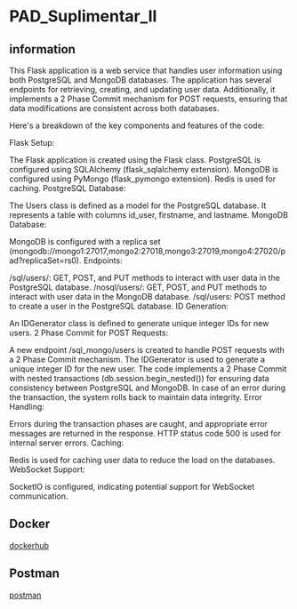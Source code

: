 # PAD_Suplimentar_II


## information  
This Flask application is a web service that handles user information using both PostgreSQL and MongoDB databases. The application has several endpoints for retrieving, creating, and updating user data. Additionally, it implements a 2 Phase Commit mechanism for POST requests, ensuring that data modifications are consistent across both databases.

Here's a breakdown of the key components and features of the code:

Flask Setup:

The Flask application is created using the Flask class.
PostgreSQL is configured using SQLAlchemy (flask_sqlalchemy extension).
MongoDB is configured using PyMongo (flask_pymongo extension).
Redis is used for caching.
PostgreSQL Database:

The Users class is defined as a model for the PostgreSQL database. It represents a table with columns id_user, firstname, and lastname.
MongoDB Database:

MongoDB is configured with a replica set (mongodb://mongo1:27017,mongo2:27018,mongo3:27019,mongo4:27020/pad?replicaSet=rs0).
Endpoints:

/sql/users/<id>: GET, POST, and PUT methods to interact with user data in the PostgreSQL database.
/nosql/users/<id>: GET, POST, and PUT methods to interact with user data in the MongoDB database.
/sql/users: POST method to create a user in the PostgreSQL database.
ID Generation:

An IDGenerator class is defined to generate unique integer IDs for new users.
2 Phase Commit for POST Requests:

A new endpoint /sql_mongo/users is created to handle POST requests with a 2 Phase Commit mechanism.
The IDGenerator is used to generate a unique integer ID for the new user.
The code implements a 2 Phase Commit with nested transactions (db.session.begin_nested()) for ensuring data consistency between PostgreSQL and MongoDB.
In case of an error during the transaction, the system rolls back to maintain data integrity.
Error Handling:

Errors during the transaction phases are caught, and appropriate error messages are returned in the response.
HTTP status code 500 is used for internal server errors.
Caching:

Redis is used for caching user data to reduce the load on the databases.
WebSocket Support:

SocketIO is configured, indicating potential support for WebSocket communication.

## Docker
[dockerhub](https://hub.docker.com/repository/docker/katko/pad_suplimentary_2/general)

## Postman
[postman](https://www.postman.com/katko23/workspace/utm/collection/24315989-d6cd493a-c90b-40e1-922b-0974b9accf56?action=share&creator=24315989)
